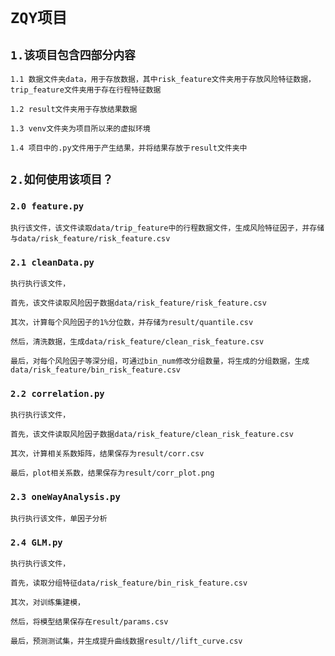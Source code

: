 # `ZQY项目`

## `1.该项目包含四部分内容`

`1.1 数据文件夹data，用于存放数据，其中risk_feature文件夹用于存放风险特征数据，trip_feature文件夹用于存在行程特征数据`

`1.2 result文件夹用于存放结果数据`

`1.3 venv文件夹为项目所以来的虚拟环境`

`1.4 项目中的.py文件用于产生结果，并将结果存放于result文件夹中`

## `2.如何使用该项目？`

### `2.0 feature.py`

`执行该文件，该文件读取data/trip_feature中的行程数据文件，生成风险特征因子，并存储与data/risk_feature/risk_feature.csv`

### `2.1 cleanData.py`

`执行执行该文件，`

`首先，该文件读取风险因子数据data/risk_feature/risk_feature.csv`

`其次，计算每个风险因子的1%分位数，并存储为result/quantile.csv`

`然后，清洗数据，生成data/risk_feature/clean_risk_feature.csv`

`最后，对每个风险因子等深分组，可通过bin_num修改分组数量，将生成的分组数据，生成data/risk_feature/bin_risk_feature.csv`

### `2.2 correlation.py`

`执行执行该文件，`

`首先，该文件读取风险因子数据data/risk_feature/clean_risk_feature.csv`

`其次，计算相关系数矩阵，结果保存为result/corr.csv`

`最后，plot相关系数，结果保存为result/corr_plot.png`



### `2.3 oneWayAnalysis.py`

`执行执行该文件，单因子分析` 

### `2.4 GLM.py`

`执行执行该文件，`

`首先，读取分组特征data/risk_feature/bin_risk_feature.csv`

`其次，对训练集建模，`

`然后，将模型结果保存在result/params.csv`

`最后，预测测试集，并生成提升曲线数据result//lift_curve.csv`



